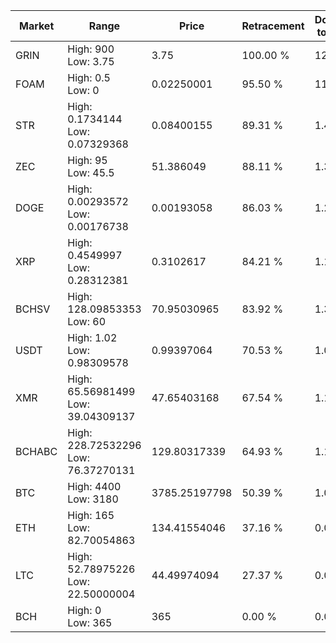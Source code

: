| Market | Range | Price| Retracement | Doubles to 50% |
| --- | --- | --- | --- | --- |
| GRIN | High: 900<br />Low: 3.75 | 3.75 | 100.00 % | 120.50 |
| FOAM | High: 0.5<br />Low: 0 | 0.02250001 | 95.50 % | 11.11 |
| STR | High: 0.1734144<br />Low: 0.07329368 | 0.08400155 | 89.31 % | 1.47 |
| ZEC | High: 95<br />Low: 45.5 | 51.386049 | 88.11 % | 1.37 |
| DOGE | High: 0.00293572<br />Low: 0.00176738 | 0.00193058 | 86.03 % | 1.22 |
| XRP | High: 0.4549997<br />Low: 0.28312381 | 0.3102617 | 84.21 % | 1.19 |
| BCHSV | High: 128.09853353<br />Low: 60 | 70.95030965 | 83.92 % | 1.33 |
| USDT | High: 1.02<br />Low: 0.98309578 | 0.99397064 | 70.53 % | 1.01 |
| XMR | High: 65.56981499<br />Low: 39.04309137 | 47.65403168 | 67.54 % | 1.10 |
| BCHABC | High: 228.72532296<br />Low: 76.37270131 | 129.80317339 | 64.93 % | 1.18 |
| BTC | High: 4400<br />Low: 3180 | 3785.25197798 | 50.39 % | 1.00 |
| ETH | High: 165<br />Low: 82.70054863 | 134.41554046 | 37.16 % | 0.00 |
| LTC | High: 52.78975226<br />Low: 22.50000004 | 44.49974094 | 27.37 % | 0.00 |
| BCH | High: 0<br />Low: 365 | 365 | 0.00 % | 0.00 |
